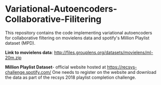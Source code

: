 # Variational-Autoencoders-Collaborative-Filitering
This repository contains the code implementing variational autoencoders for collaborative filtering on movielens data and spotify's Million Playlist dataset (MPD).

**Link to movielens data**: http://files.grouplens.org/datasets/movielens/ml-20m.zip

**Million Playlist Dataset**-  official website hosted at https://recsys-challenge.spotify.com/
One needs to register on the website and download the data as part of the recsys 2018 playlist completion challenge.
